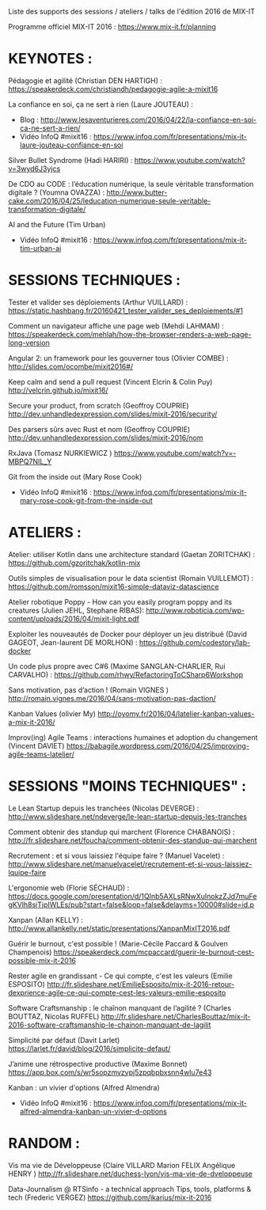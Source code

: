 Liste des supports des sessions / ateliers / talks de l'édition 2016 de MIX-IT

Programme officiel MIX-IT 2016 : https://www.mix-it.fr/planning


KEYNOTES :
==========

Pédagogie et agilité (Christian DEN HARTIGH) : 
https://speakerdeck.com/christiandh/pedagogie-agile-a-mixit16

La confiance en soi, ça ne sert à rien (Laure JOUTEAU) : 
- Blog : http://www.lesaventurieres.com/2016/04/22/la-confiance-en-soi-ca-ne-sert-a-rien/
- Vidéo InfoQ #mixit16 : https://www.infoq.com/fr/presentations/mix-it-laure-jouteau-confiance-en-soi

Silver Bullet Syndrome (Hadi HARIRI) :
https://www.youtube.com/watch?v=3wyd6J3yjcs

De CDO au CODE : l’éducation numérique, la seule véritable transformation digitale ? (Youmna OVAZZA) :
http://www.butter-cake.com/2016/04/25/leducation-numerique-seule-veritable-transformation-digitale/

AI and the Future (Tim Urban)
- Vidéo InfoQ #mixit16 : https://www.infoq.com/fr/presentations/mix-it-tim-urban-ai


SESSIONS TECHNIQUES :
=====================

Tester et valider ses déploiements (Arthur VUILLARD) :
https://static.hashbang.fr/20160421_tester_valider_ses_deploiements/#1

Comment un navigateur affiche une page web (Mehdi LAHMAM) :
https://speakerdeck.com/mehlah/how-the-browser-renders-a-web-page-long-version

Angular 2: un framework pour les gouverner tous (Olivier COMBE) :
http://slides.com/ocombe/mixit2016#/

Keep calm and send a pull request (Vincent Elcrin & Colin Puy)
http://velcrin.github.io/mixit16/

Secure your product, from scratch (Geoffroy COUPRIE)
http://dev.unhandledexpression.com/slides/mixit-2016/security/

Des parsers sûrs avec Rust et nom (Geoffroy COUPRIE)
http://dev.unhandledexpression.com/slides/mixit-2016/nom

RxJava (Tomasz NURKIEWICZ )
https://www.youtube.com/watch?v=-MBPQ7NIL_Y

Git from the inside out (Mary Rose Cook)
- Vidéo InfoQ #mixit16 : https://www.infoq.com/fr/presentations/mix-it-mary-rose-cook-git-from-the-inside-out

ATELIERS :
==========

Atelier: utiliser Kotlin dans une architecture standard (Gaetan ZORITCHAK) : 
https://github.com/gzoritchak/kotlin-mix

Outils simples de visualisation pour le data scientist (Romain VUILLEMOT) :
https://github.com/romsson/mixit16-simple-dataviz-datascience

Atelier robotique Poppy - How can you easily program poppy and its creatures (Julien JEHL, Stephane RIBAS): 
http://www.roboticia.com/wp-content/uploads/2016/04/mixit-light.pdf

Exploiter les nouveautés de Docker pour déployer un jeu distribué (David GAGEOT, Jean-laurent DE MORLHON) :
https://github.com/codestory/lab-docker

Un code plus propre avec C#6 (Maxime SANGLAN-CHARLIER, Rui CARVALHO) :
https://github.com/rhwy/RefactoringToCSharp6Workshop

Sans motivation, pas d’action ! (Romain VIGNES  )
http://romain.vignes.me/2016/04/sans-motivation-pas-daction/

Kanban Values (olivier My)
http://oyomy.fr/2016/04/latelier-kanban-values-a-mix-it-2016/

Improv(ing) Agile Teams : interactions humaines et adoption du changement (Vincent DAVIET)
https://babagile.wordpress.com/2016/04/25/improving-agile-teams-latelier/

SESSIONS "MOINS TECHNIQUES" :
=============================

Le Lean Startup depuis les tranchées (Nicolas DEVERGE) : 
http://www.slideshare.net/ndeverge/le-lean-startup-depuis-les-tranches

Comment obtenir des standup qui marchent (Florence CHABANOIS) : 
http://fr.slideshare.net/foucha/comment-obtenir-des-standup-qui-marchent

Recrutement : et si vous laissiez l'équipe faire ? (Manuel Vacelet) :
http://www.slideshare.net/manuelvacelet/recrutement-et-si-vous-laissiez-lquipe-faire

L'ergonomie web (Florie SÉCHAUD) :
https://docs.google.com/presentation/d/1QInb5AXLsRNwXuInokzZJd7muFegKVlh8sjTjpIWLEs/pub?start=false&loop=false&delayms=10000#slide=id.p

Xanpan (Allan KELLY) : 
http://www.allankelly.net/static/presentations/XanpanMixIT2016.pdf

Guérir le burnout, c'est possible ! (Marie-Cécile Paccard & Goulven Champenois)
https://speakerdeck.com/mcpaccard/guerir-le-burnout-cest-possible-mix-it-2016

Rester agile en grandissant - Ce qui compte, c'est les valeurs (Emilie ESPOSITO)
http://fr.slideshare.net/EmilieEsposito/mix-it-2016-retour-dexprience-agile-ce-qui-compte-cest-les-valeurs-emilie-esposito

Software Craftsmanship : le chaînon manquant de l’agilité ?  (Charles BOUTTAZ, Nicolas RUFFEL)
http://fr.slideshare.net/CharlesBouttaz/mix-it-2016-software-craftsmanship-le-chainon-manquant-de-lagilit

Simplicité par défaut (Davit Larlet)
https://larlet.fr/david/blog/2016/simplicite-defaut/

J’anime une rétrospective productive (Maxime Bonnet)
https://app.box.com/s/wr5sopzmvzypj5zpqbpbxsnn4wlu7e43

Kanban : un vivier d'options (Alfred Almendra)
- Vidéo InfoQ #mixit16 : https://www.infoq.com/fr/presentations/mix-it-alfred-almendra-kanban-un-vivier-d-options

RANDOM :
=============================

Vis ma vie de Développeuse (Claire VILLARD  Marion FELIX  Angélique HENRY )
http://fr.slideshare.net/duchess-lyon/vis-ma-vie-de-dveloppeuse

Data-Journalism @ RTSinfo - a technical approach Tips, tools, platforms & tech (Frederic VERGEZ)
https://github.com/ikarius/mix-it-2016
